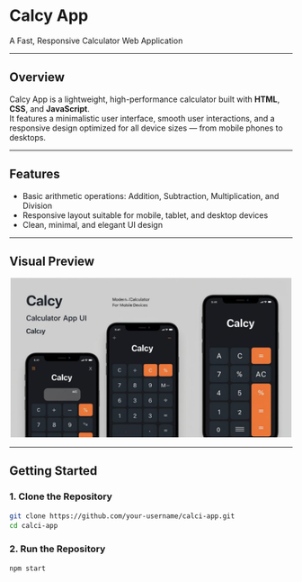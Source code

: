 # Calcy App

A Fast, Responsive Calculator Web Application

---

## Overview

Calcy App is a lightweight, high-performance calculator built with **HTML**, **CSS**, and **JavaScript**.  
It features a minimalistic user interface, smooth user interactions, and a responsive design optimized for all device sizes — from mobile phones to desktops.

---

## Features

- Basic arithmetic operations: Addition, Subtraction, Multiplication, and Division  
- Responsive layout suitable for mobile, tablet, and desktop devices  
- Clean, minimal, and elegant UI design  

---

## Visual Preview

<p align="center">
  <img src="./src/calcy-app-screenshot.jpg" alt="Calcy App Screenshot" width="500"/>
</p>

---

## Getting Started

### 1. Clone the Repository

```bash
git clone https://github.com/your-username/calci-app.git
cd calci-app
```
### 2. Run the Repository

```bash
npm start
```
